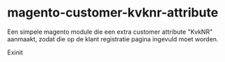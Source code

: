 magento-customer-kvknr-attribute
==============================

Een simpele magento module die een extra customer attribute "KvkNR" aanmaakt, zodat die op de klant registratie pagina ingevuld moet worden.

Exinit
